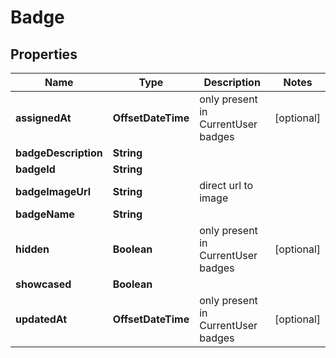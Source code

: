 

# Badge


## Properties

| Name | Type | Description | Notes |
|------------ | ------------- | ------------- | -------------|
|**assignedAt** | **OffsetDateTime** | only present in CurrentUser badges |  [optional] |
|**badgeDescription** | **String** |  |  |
|**badgeId** | **String** |  |  |
|**badgeImageUrl** | **String** | direct url to image |  |
|**badgeName** | **String** |  |  |
|**hidden** | **Boolean** | only present in CurrentUser badges |  [optional] |
|**showcased** | **Boolean** |  |  |
|**updatedAt** | **OffsetDateTime** | only present in CurrentUser badges |  [optional] |



